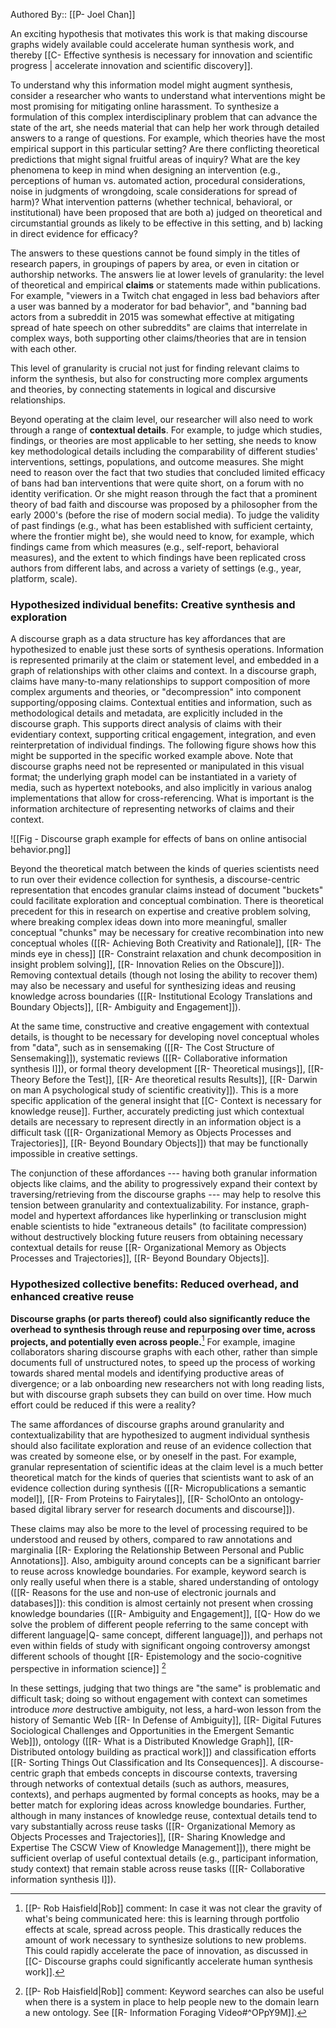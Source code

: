 ---
---
Authored By:: [[P- Joel Chan]]

An exciting hypothesis that motivates this work is that making discourse graphs widely available could accelerate human synthesis work, and thereby [[C- Effective synthesis is necessary for innovation and scientific progress | accelerate innovation and scientific discovery]].

To understand why this information model might augment synthesis, consider a researcher who wants to understand what interventions might be most promising for mitigating online harassment. To synthesize a formulation of this complex interdisciplinary problem that can advance the state of the art, she needs material that can help her work through detailed answers to a range of questions. For example, which theories have the most empirical support in this particular setting? Are there conflicting theoretical predictions that might signal fruitful areas of inquiry? What are the key phenomena to keep in mind when designing an intervention (e.g., perceptions of human vs. automated action, procedural considerations, noise in judgments of wrongdoing, scale considerations for spread of harm)? What intervention patterns (whether technical, behavioral, or institutional) have been proposed that are both a) judged on theoretical and circumstantial grounds as likely to be effective in this setting, and b) lacking in direct evidence for efficacy?

The answers to these questions cannot be found simply in the titles of research papers, in groupings of papers by area, or even in citation or authorship networks. The answers lie at lower levels of granularity: the level of theoretical and empirical **claims** or statements made within publications. For example, "viewers in a Twitch chat engaged in less bad behaviors after a user was banned by a moderator for bad behavior", and "banning bad actors from a subreddit in 2015 was somewhat effective at mitigating spread of hate speech on other subreddits" are claims that interrelate in complex ways, both supporting other claims/theories that are in tension with each other. 

This level of granularity is crucial not just for finding relevant claims to inform the synthesis, but also for constructing more complex arguments and theories, by connecting statements in logical and discursive relationships. 

Beyond operating at the claim level, our researcher will also need to work through a range of **contextual details**. For example, to judge which studies, findings, or theories are most applicable to her setting, she needs to know key methodological details including the comparability of different studies' interventions, settings, populations, and outcome measures. She might need to reason over the fact that two studies that concluded limited efficacy of bans had ban interventions that were quite short, on a forum with no identity verification. Or she might reason through the fact that a prominent theory of bad faith and discourse was proposed by a philosopher from the early 2000's (before the rise of modern social media). To judge the validity of past findings (e.g., what has been established with sufficient certainty, where the frontier might be), she would need to know, for example, which findings came from which measures (e.g., self-report, behavioral measures), and the extent to which findings have been replicated cross authors from different labs, and across a variety of settings (e.g., year, platform, scale).

### Hypothesized individual benefits: Creative synthesis and exploration

A discourse graph as a data structure has key affordances that are hypothesized to enable just these sorts of synthesis operations. Information is represented primarily at the claim or statement level, and embedded in a graph of relationships with other claims and context. In a discourse graph, claims have many-to-many relationships to support composition of more complex arguments and theories, or "decompression" into component supporting/opposing claims. Contextual entities and information, such as methodological details and metadata, are explicitly included in the discourse graph. This supports direct analysis of claims with their evidentiary context, supporting critical engagement, integration, and even reinterpretation of individual findings. The following figure shows how this might be supported in the specific worked example above. Note that discourse graphs need not be represented or manipulated in this visual format; the underlying graph model can be instantiated in a variety of media, such as hypertext notebooks, and also implicitly in various analog implementations that allow for cross-referencing. What is important is the information architecture of representing networks of claims and their context.

![[Fig - Discourse graph example for effects of bans on online antisocial behavior.png]]

Beyond the theoretical match between the kinds of queries scientists need to run over their evidence collection for synthesis, a discourse-centric representation that encodes granular claims instead of document "buckets" could facilitate exploration and conceptual combination. There is theoretical precedent for this in research on expertise and creative problem solving, where breaking complex ideas down into more meaningful, smaller conceptual "chunks" may be necessary for creative recombination into new conceptual wholes ([[R- Achieving Both Creativity and Rationale]], [[R- The minds eye in chess]] [[R- Constraint relaxation and chunk decomposition in insight problem solving]], [[R- Innovation Relies on the Obscure]]). Removing contextual details (though not losing the ability to recover them) may also be necessary and useful for synthesizing ideas and reusing knowledge across boundaries ([[R- Institutional Ecology Translations and Boundary Objects]], [[R- Ambiguity and Engagement]]). 

At the same time, constructive and creative engagement with contextual details, is thought to be necessary for developing novel conceptual wholes from "data", such as in sensemaking ([[R- The Cost Structure of Sensemaking]]), systematic reviews ([[R- Collaborative information synthesis I]]), or formal theory development [[R- Theoretical musings]], [[R- Theory Before the Test]], [[R- Are theoretical results Results]], [[R- Darwin on man A psychological study of scientific creativity]]). This is a more specific application of the general insight that [[C- Context is necessary for knowledge reuse]]. Further, accurately predicting just which contextual details are necessary to represent directly in an information object is a difficult task ([[R- Organizational Memory as Objects Processes and Trajectories]], [[R- Beyond Boundary Objects]]) that may be functionally impossible in creative settings.

The conjunction of these affordances --- having both granular information objects like claims, and the ability to progressively expand their context by traversing/retrieving from the discourse graphs --- may help to resolve this tension between granularity and contextualizability. For instance, graph-model and hypertext affordances like hyperlinking or transclusion might enable scientists to hide "extraneous details" (to facilitate compression) without destructively blocking future reusers from obtaining necessary contextual details for reuse [[R- Organizational Memory as Objects Processes and Trajectories]], [[R- Beyond Boundary Objects]]. 

### Hypothesized collective benefits: Reduced overhead, and enhanced creative reuse

**Discourse graphs (or parts thereof) could also significantly reduce the overhead to synthesis through reuse and repurposing over time, across projects, and potentially even across people.**[^1] For example, imagine collaborators sharing discourse graphs with each other, rather than simple documents full of unstructured notes, to speed up the process of working towards shared mental models and identifying productive areas of divergence; or a lab  onboarding new researchers not with long reading lists, but with discourse graph subsets they can build on over time. How much effort could be reduced if this were a reality?

[^1]: [[P- Rob Haisfield|Rob]] comment: In case it was not clear the gravity of what's being communicated here: this is learning through portfolio effects at scale, spread across people. This drastically reduces the amount of work necessary to synthesize solutions to new problems. This could rapidly accelerate the pace of innovation, as discussed in [[C- Discourse graphs could significantly accelerate human synthesis work]].

The same affordances of discourse graphs around granularity and contextualizability that are hypothesized to augment individual synthesis should also facilitate exploration and reuse of an evidence collection that was created by someone else, or by oneself in the past. For example, granular representation of scientific ideas at the claim level is a much better theoretical match for the kinds of queries that scientists want to ask of an evidence collection during synthesis ([[R- Micropublications a semantic model]], [[R- From Proteins to Fairytales]],  [[R- ScholOnto an ontology-based digital library server for research documents and discourse]]).

These claims may also be more to the level of processing required to be understood and reused by others, compared to raw annotations and marginalia [[R- Exploring the Relationship Between Personal and Public Annotations]]. Also, ambiguity around concepts can be a significant barrier to reuse across knowledge boundaries. For example, keyword search is only really useful when there is a stable, shared understanding of ontology ([[R- Reasons for the use and non‐use of electronic journals and databases]]): this condition is almost certainly not present when crossing knowledge boundaries ([[R- Ambiguity and Engagement]], [[Q- How do we solve the problem of different people referring to the same concept with different language|Q- same concept, different language]]), and perhaps not even within fields of study with significant ongoing controversy amongst different schools of thought [[R- Epistemology and the socio-cognitive perspective in information science]] [^2]

[^2]:[[P- Rob Haisfield|Rob]] comment: Keyword searches can also be useful when there is a system in place to help people new to the domain learn a new ontology. See [[R- Information Foraging Video#^OPpY9M]].
 
In these settings, judging that two things are "the same" is problematic and difficult task; doing so without engagement with context can sometimes introduce *more* destructive ambiguity, not less, a hard-won lesson from the history of Semantic Web [[R- In Defense of Ambiguity]], [[R- Digital Futures Sociological Challenges and Opportunities in the Emergent Semantic Web]]), ontology ([[R- What is a Distributed Knowledge Graph]], [[R- Distributed ontology building as practical work]]) and classification efforts [[R- Sorting Things Out Classification and Its Consequences]]. A discourse-centric graph that embeds concepts in discourse contexts, traversing through networks of contextual details (such as authors, measures, contexts), and perhaps augmented by formal concepts as hooks, may be a better match for exploring ideas across knowledge boundaries. Further, although in many instances of knowledge reuse, contextual details tend to vary substantially across reuse tasks ([[R- Organizational Memory as Objects Processes and Trajectories]], [[R- Sharing Knowledge and Expertise The CSCW View of Knowledge Management]]), there might be sufficient overlap of useful contextual details (e.g., participant information, study context) that remain stable across reuse tasks ([[R- Collaborative information synthesis I]]). 